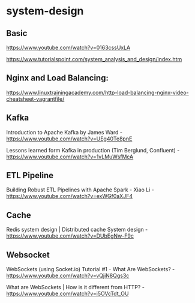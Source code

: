 # system-design

## Basic
https://www.youtube.com/watch?v=0163cssUxLA

https://www.tutorialspoint.com/system_analysis_and_design/index.htm

## Nginx and Load Balancing:
https://www.linuxtrainingacademy.com/http-load-balancing-nginx-video-cheatsheet-vagrantfile/

## Kafka

Introduction to Apache Kafka by James Ward - https://www.youtube.com/watch?v=UEg40Te8pnE

Lessons learned form Kafka in production (Tim Berglund, Confluent) - https://www.youtube.com/watch?v=1vLMuWsfMcA

## ETL Pipeline

Building Robust ETL Pipelines with Apache Spark - Xiao Li - https://www.youtube.com/watch?v=exWGf0aXJF4


## Cache
Redis system design | Distributed cache System design - https://www.youtube.com/watch?v=DUbEgNw-F9c


## Websocket

WebSockets (using Socket.io) Tutorial #1 - What Are WebSockets? - https://www.youtube.com/watch?v=vQjiN8Qgs3c

What are WebSockets | How is it different from HTTP? - https://www.youtube.com/watch?v=i5OVcTdt_OU
